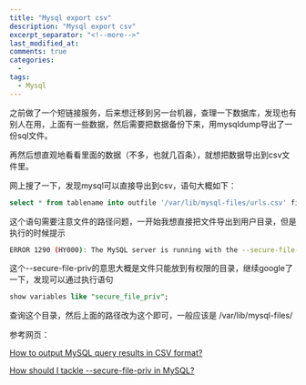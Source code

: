 ```yaml
---
title: "Mysql export csv"
description: "Mysql export csv"
excerpt_separator: "<!--more-->"
last_modified_at: 
comments: true
categories:
  -
tags:
  - Mysql
---
```


之前做了一个短链接服务，后来想迁移到另一台机器，查理一下数据库，发现也有别人在用，上面有一些数据，然后需要把数据备份下来，用mysqldump导出了一份sql文件。

再然后想直观地看看里面的数据（不多，也就几百条），就想把数据导出到csv文件里。

网上搜了一下，发现mysql可以直接导出到csv，语句大概如下：

```sql
select * from tablename into outfile '/var/lib/mysql-files/urls.csv' fields terminated by ',' enclosed by '"' lines terminated by '\n';
```

这个语句需要注意文件的路径问题，一开始我想直接把文件导出到用户目录，但是执行的时候提示

```bash
ERROR 1290 (HY000): The MySQL server is running with the --secure-file-priv option so it cannot execute this statement
```

这个--secure-file-priv的意思大概是文件只能放到有权限的目录，继续google了一下，发现可以通过执行语句

```sql
show variables like "secure_file_priv";
```

查询这个目录，然后上面的路径改为这个即可，一般应该是 /var/lib/mysql-files/

参考网页：

<site><a target="_blank" href="https://stackoverflow.com/questions/356578/how-to-output-mysql-query-results-in-csv-format">How to output MySQL query results in CSV format?</a></site>

<site><a target="_blank" href="https://stackoverflow.com/questions/32737478/how-should-i-tackle-secure-file-priv-in-mysql">How should I tackle --secure-file-priv in MySQL?</a></site>
